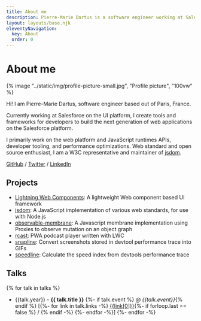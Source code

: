 ```yaml
---
title: About me
description: Pierre-Marie Dartus is a software engineer working at Salesforce. He primarily works on web platform tooling and performance optimizations.
layout: layouts/base.njk
eleventyNavigation:
  key: About
  order: 0
---
```


# About me

{% image "../static/img/profile-picture-small.jpg", "Profile picture", "100vw" %}

Hi! I am Pierre-Marie Dartus, software engineer based out of Paris, France.

Currently working at Salesforce on the UI platform, I create tools and frameworks for developers to build the next generation of web applications on the Salesforce platform.

I primarily work on the web platform and JavaScript runtimes APIs, developer tooling, and performance optimizations. Web standard and open source enthusiast, I am a W3C representative and maintainer of [jsdom](https://github.com/jsdom/jsdom).

[GitHub](https://github.com/pmdartus) / [Twitter](https://twitter.com/pmdartus) / [LinkedIn](https://www.linkedin.com/in/pmdartus)

## Projects

-   [Lightning Web Components](https://github.com/salesforce/lwc): A lightweight Web component based UI framework
-   [jsdom](https://github.com/jsdom/jsdom): A JavaScript implementation of various web standards, for use with Node.js
-   [observable-membrane](https://github.com/salesforce/observable-membrane): A Javascript membrane implementation using Proxies to observe mutation on an object graph
-   [rcast](https://github.com/pmdartus/rcast): PWA podcast player written with LWC
-   [snapline](https://github.com/pmdartus/snapline): Convert screenshots stored in devtool performance trace into GIFs
-   [speedline](https://github.com/paulirish/speedline): Calculate the speed index from devtools performance trace

## Talks

{% for talk in talks %}
- {{talk.year}} - **{{ talk.title }}**
  {%- if talk.event %} _@ {{talk.event}}_{% endif %}
  [{%- for link in talk.links -%}
    [{{link[0]}}]({{link[1]}}){%- if forloop.last == false %} / {% endif -%}
  {%- endfor -%}]
{%- endfor -%}